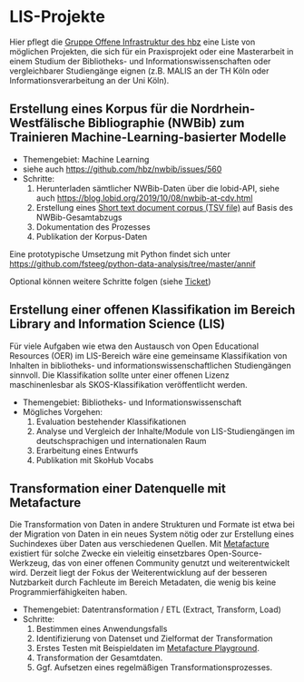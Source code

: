 # LIS-Projekte

Hier pflegt die [Gruppe Offene Infrastruktur des hbz](https://www.hbz-nrw.de/produkte/linked-open-data) eine Liste von möglichen Projekten, die sich für ein Praxisprojekt oder eine Masterarbeit in einem Studium der Bibliotheks- und Informationswissenschaften oder vergleichbarer Studiengänge eignen (z.B. MALIS an der TH Köln oder Informationsverarbeitung an der Uni Köln).

## Erstellung eines Korpus für die Nordrhein-Westfälische Bibliographie (NWBib) zum Trainieren Machine-Learning-basierter Modelle

- Themengebiet: Machine Learning
- siehe auch https://github.com/hbz/nwbib/issues/560
- Schritte:
  1. Herunterladen sämtlicher NWBib-Daten über die lobid-API, siehe auch https://blog.lobid.org/2019/10/08/nwbib-at-cdv.html
  2. Erstellung eines [Short text document corpus (TSV file)](https://github.com/NatLibFi/Annif/wiki/Document-corpus-formats#short-text-document-corpus-tsv-file) auf Basis des NWBib-Gesamtabzugs
  3. Dokumentation des Prozesses
  4. Publikation der Korpus-Daten

Eine prototypische Umsetzung mit Python findet sich unter https://github.com/fsteeg/python-data-analysis/tree/master/annif

Optional können weitere Schritte folgen (siehe [Ticket](https://github.com/hbz/nwbib/issues/560))

## Erstellung einer offenen Klassifikation im Bereich Library and Information Science (LIS)

Für viele Aufgaben wie etwa den Austausch von Open Educational Resources (OER) im LIS-Bereich wäre eine gemeinsame Klassifikation von Inhalten in bibliotheks- und informationswissenschaftlichen Studiengängen sinnvoll. Die Klassifikation sollte unter einer offenen Lizenz maschinenlesbar als SKOS-Klassifikation veröffentlicht werden.

- Themengebiet: Bibliotheks- und Informationswissenschaft
- Mögliches Vorgehen:
  1. Evaluation bestehender Klassifikationen
  2. Analyse und Vergleich der Inhalte/Module von LIS-Studiengängen im deutschsprachigen und internationalen Raum
  3. Erarbeitung eines Entwurfs
  4. Publikation mit SkoHub Vocabs

## Transformation einer Datenquelle mit Metafacture

Die Transformation von Daten in andere Strukturen und Formate ist etwa bei der Migration von Daten in ein neues System nötig oder zur Erstellung eines Suchindexes über Daten aus verschiedenen Quellen. Mit [Metafacture](https://metafacture.org) existiert für solche Zwecke ein vieleitig einsetzbares Open-Source-Werkzeug, das von einer offenen Community genutzt und weiterentwickelt wird. Derzeit liegt der Fokus der Weiterentwicklung auf der besseren Nutzbarkeit durch Fachleute im Bereich Metadaten, die wenig bis keine Programmierfähigkeiten haben.

- Themengebiet: Datentransformation / ETL (Extract, Transform, Load)
- Schritte:
  1. Bestimmen eines Anwendungsfalls
  2. Identifizierung von Datenset und Zielformat der Transformation
  3. Erstes Testen mit Beispieldaten im [Metafacture Playground](https://metafacture.org/playground/).
  4. Transformation der Gesamtdaten.
  5. Ggf. Aufsetzen eines regelmäßigen Transformationsprozesses.